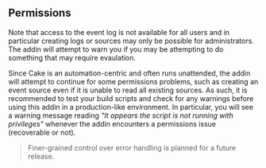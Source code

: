 ## Permissions

Note that access to the event log is not available for all users and in particular creating logs or sources may only be possible for administrators. The addin will attempt to warn you if you may be attempting to do something that may require evaulation.

Since Cake is an automation-centric and often runs unattended, the addin will attempt to continue for some permissions problems, such as creating an event source even if it is unable to read all existing sources. As such, it is recommended to test your build scripts and check for any warnings before using this addin in a production-like environment. In particular, you will see a warning message reading *"It appears the script is not running with privileges"* whenever the addin encounters a permissions issue (recoverable or not). 

> Finer-grained control over error handling is planned for a future release.